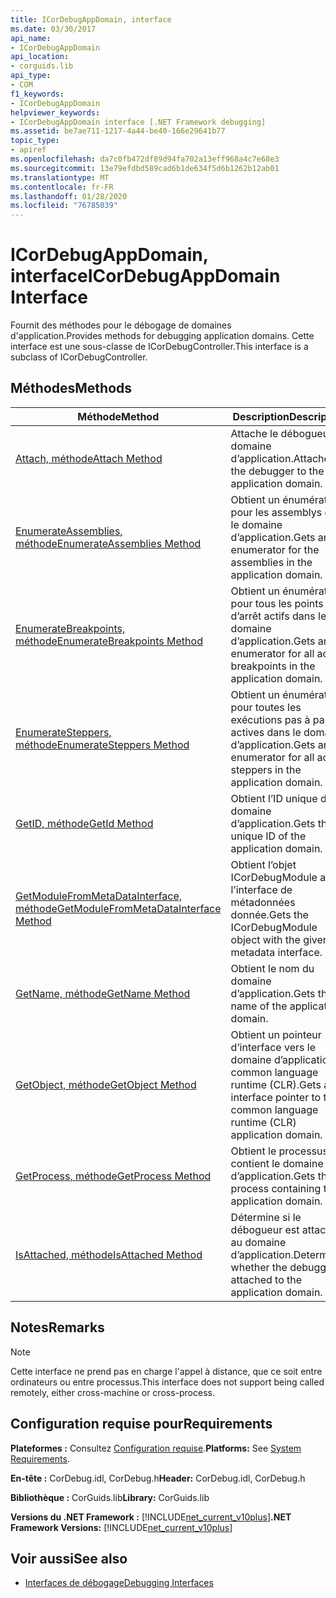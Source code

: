 ```yaml
---
title: ICorDebugAppDomain, interface
ms.date: 03/30/2017
api_name:
- ICorDebugAppDomain
api_location:
- corguids.lib
api_type:
- COM
f1_keywords:
- ICorDebugAppDomain
helpviewer_keywords:
- ICorDebugAppDomain interface [.NET Framework debugging]
ms.assetid: be7ae711-1217-4a44-be40-166e29641b77
topic_type:
- apiref
ms.openlocfilehash: da7c0fb472df89d94fa702a13eff968a4c7e68e3
ms.sourcegitcommit: 13e79efdbd589cad6b1de634f5d6b1262b12ab01
ms.translationtype: MT
ms.contentlocale: fr-FR
ms.lasthandoff: 01/28/2020
ms.locfileid: "76785039"
---
```

# <a name="icordebugappdomain-interface"></a><span data-ttu-id="a7307-102">ICorDebugAppDomain, interface</span><span class="sxs-lookup"><span data-stu-id="a7307-102">ICorDebugAppDomain Interface</span></span>

<span data-ttu-id="a7307-103">Fournit des méthodes pour le débogage de domaines d'application.</span><span class="sxs-lookup"><span data-stu-id="a7307-103">Provides methods for debugging application domains.</span></span> <span data-ttu-id="a7307-104">Cette interface est une sous-classe de ICorDebugController.</span><span class="sxs-lookup"><span data-stu-id="a7307-104">This interface is a subclass of ICorDebugController.</span></span>  
  
## <a name="methods"></a><span data-ttu-id="a7307-105">Méthodes</span><span class="sxs-lookup"><span data-stu-id="a7307-105">Methods</span></span>  
  
|<span data-ttu-id="a7307-106">Méthode</span><span class="sxs-lookup"><span data-stu-id="a7307-106">Method</span></span>|<span data-ttu-id="a7307-107">Description</span><span class="sxs-lookup"><span data-stu-id="a7307-107">Description</span></span>|  
|------------|-----------------|  
|[<span data-ttu-id="a7307-108">Attach, méthode</span><span class="sxs-lookup"><span data-stu-id="a7307-108">Attach Method</span></span>](icordebugappdomain-attach-method.md)|<span data-ttu-id="a7307-109">Attache le débogueur au domaine d’application.</span><span class="sxs-lookup"><span data-stu-id="a7307-109">Attaches the debugger to the application domain.</span></span>|  
|[<span data-ttu-id="a7307-110">EnumerateAssemblies, méthode</span><span class="sxs-lookup"><span data-stu-id="a7307-110">EnumerateAssemblies Method</span></span>](icordebugappdomain-enumerateassemblies-method.md)|<span data-ttu-id="a7307-111">Obtient un énumérateur pour les assemblys dans le domaine d’application.</span><span class="sxs-lookup"><span data-stu-id="a7307-111">Gets an enumerator for the assemblies in the application domain.</span></span>|  
|[<span data-ttu-id="a7307-112">EnumerateBreakpoints, méthode</span><span class="sxs-lookup"><span data-stu-id="a7307-112">EnumerateBreakpoints Method</span></span>](icordebugappdomain-enumeratebreakpoints-method.md)|<span data-ttu-id="a7307-113">Obtient un énumérateur pour tous les points d’arrêt actifs dans le domaine d’application.</span><span class="sxs-lookup"><span data-stu-id="a7307-113">Gets an enumerator for all active breakpoints in the application domain.</span></span>|  
|[<span data-ttu-id="a7307-114">EnumerateSteppers, méthode</span><span class="sxs-lookup"><span data-stu-id="a7307-114">EnumerateSteppers Method</span></span>](icordebugappdomain-enumeratesteppers-method.md)|<span data-ttu-id="a7307-115">Obtient un énumérateur pour toutes les exécutions pas à pas actives dans le domaine d’application.</span><span class="sxs-lookup"><span data-stu-id="a7307-115">Gets an enumerator for all active steppers in the application domain.</span></span>|  
|[<span data-ttu-id="a7307-116">GetID, méthode</span><span class="sxs-lookup"><span data-stu-id="a7307-116">GetId Method</span></span>](icordebugappdomain-getid-method.md)|<span data-ttu-id="a7307-117">Obtient l’ID unique du domaine d’application.</span><span class="sxs-lookup"><span data-stu-id="a7307-117">Gets the unique ID of the application domain.</span></span>|  
|[<span data-ttu-id="a7307-118">GetModuleFromMetaDataInterface, méthode</span><span class="sxs-lookup"><span data-stu-id="a7307-118">GetModuleFromMetaDataInterface Method</span></span>](icordebugappdomain-getmodulefrommetadatainterface-method.md)|<span data-ttu-id="a7307-119">Obtient l’objet ICorDebugModule avec l’interface de métadonnées donnée.</span><span class="sxs-lookup"><span data-stu-id="a7307-119">Gets the ICorDebugModule object with the given metadata interface.</span></span>|  
|[<span data-ttu-id="a7307-120">GetName, méthode</span><span class="sxs-lookup"><span data-stu-id="a7307-120">GetName Method</span></span>](icordebugappdomain-getname-method.md)|<span data-ttu-id="a7307-121">Obtient le nom du domaine d’application.</span><span class="sxs-lookup"><span data-stu-id="a7307-121">Gets the name of the application domain.</span></span>|  
|[<span data-ttu-id="a7307-122">GetObject, méthode</span><span class="sxs-lookup"><span data-stu-id="a7307-122">GetObject Method</span></span>](icordebugappdomain-getobject-method.md)|<span data-ttu-id="a7307-123">Obtient un pointeur d’interface vers le domaine d’application common language runtime (CLR).</span><span class="sxs-lookup"><span data-stu-id="a7307-123">Gets an interface pointer to the common language runtime (CLR) application domain.</span></span>|  
|[<span data-ttu-id="a7307-124">GetProcess, méthode</span><span class="sxs-lookup"><span data-stu-id="a7307-124">GetProcess Method</span></span>](icordebugappdomain-getprocess-method.md)|<span data-ttu-id="a7307-125">Obtient le processus qui contient le domaine d’application.</span><span class="sxs-lookup"><span data-stu-id="a7307-125">Gets the process containing the application domain.</span></span>|  
|[<span data-ttu-id="a7307-126">IsAttached, méthode</span><span class="sxs-lookup"><span data-stu-id="a7307-126">IsAttached Method</span></span>](icordebugappdomain-isattached-method.md)|<span data-ttu-id="a7307-127">Détermine si le débogueur est attaché au domaine d’application.</span><span class="sxs-lookup"><span data-stu-id="a7307-127">Determines whether the debugger is attached to the application domain.</span></span>|  
  
## <a name="remarks"></a><span data-ttu-id="a7307-128">Notes</span><span class="sxs-lookup"><span data-stu-id="a7307-128">Remarks</span></span>  
  
> [!NOTE]
> <span data-ttu-id="a7307-129">Cette interface ne prend pas en charge l'appel à distance, que ce soit entre ordinateurs ou entre processus.</span><span class="sxs-lookup"><span data-stu-id="a7307-129">This interface does not support being called remotely, either cross-machine or cross-process.</span></span>  
  
## <a name="requirements"></a><span data-ttu-id="a7307-130">Configuration requise pour</span><span class="sxs-lookup"><span data-stu-id="a7307-130">Requirements</span></span>  
 <span data-ttu-id="a7307-131">**Plateformes :** Consultez [Configuration requise](../../../../docs/framework/get-started/system-requirements.md).</span><span class="sxs-lookup"><span data-stu-id="a7307-131">**Platforms:** See [System Requirements](../../../../docs/framework/get-started/system-requirements.md).</span></span>  
  
 <span data-ttu-id="a7307-132">**En-tête :** CorDebug.idl, CorDebug.h</span><span class="sxs-lookup"><span data-stu-id="a7307-132">**Header:** CorDebug.idl, CorDebug.h</span></span>  
  
 <span data-ttu-id="a7307-133">**Bibliothèque :** CorGuids.lib</span><span class="sxs-lookup"><span data-stu-id="a7307-133">**Library:** CorGuids.lib</span></span>  
  
 <span data-ttu-id="a7307-134">**Versions du .NET Framework :** [!INCLUDE[net_current_v10plus](../../../../includes/net-current-v10plus-md.md)]</span><span class="sxs-lookup"><span data-stu-id="a7307-134">**.NET Framework Versions:** [!INCLUDE[net_current_v10plus](../../../../includes/net-current-v10plus-md.md)]</span></span>  
  
## <a name="see-also"></a><span data-ttu-id="a7307-135">Voir aussi</span><span class="sxs-lookup"><span data-stu-id="a7307-135">See also</span></span>

- [<span data-ttu-id="a7307-136">Interfaces de débogage</span><span class="sxs-lookup"><span data-stu-id="a7307-136">Debugging Interfaces</span></span>](debugging-interfaces.md)
